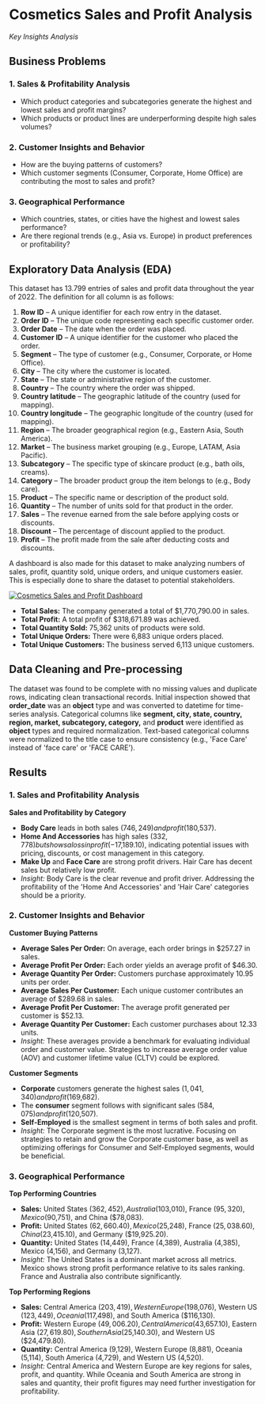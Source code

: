 # **Cosmetics Sales and Profit Analysis**

_Key Insights Analysis_

## **Business Problems**

### **1. Sales & Profitability Analysis**

- Which product categories and subcategories generate the highest and lowest sales and profit margins?
- Which products or product lines are underperforming despite high sales volumes?

### **2. Customer Insights and Behavior**

- How are the buying patterns of customers?
- Which customer segments (Consumer, Corporate, Home Office) are contributing the most to sales and profit?

### **3. Geographical Performance**

- Which countries, states, or cities have the highest and lowest sales performance?
- Are there regional trends (e.g., Asia vs. Europe) in product preferences or profitability?

## **Exploratory Data Analysis (EDA)**

This dataset has 13.799 entries of sales and profit data throughout the year of 2022. The definition for all column is as follows:
1. **Row ID** – A unique identifier for each row entry in the dataset.
2. **Order ID** – The unique code representing each specific customer order.
3. **Order Date** – The date when the order was placed.
4. **Customer ID** – A unique identifier for the customer who placed the order.
5. **Segment** – The type of customer (e.g., Consumer, Corporate, or Home Office).
6. **City** – The city where the customer is located.
7. **State** – The state or administrative region of the customer.
8. **Country** – The country where the order was shipped.
9. **Country latitude** – The geographic latitude of the country (used for mapping).
10. **Country longitude** – The geographic longitude of the country (used for mapping).
11. **Region** – The broader geographical region (e.g., Eastern Asia, South America).
12. **Market** – The business market grouping (e.g., Europe, LATAM, Asia Pacific).
13. **Subcategory** – The specific type of skincare product (e.g., bath oils, creams).
14. **Category** – The broader product group the item belongs to (e.g., Body care).
15. **Product** – The specific name or description of the product sold.
16. **Quantity** – The number of units sold for that product in the order.
17. **Sales** – The revenue earned from the sale before applying costs or discounts.
18. **Discount** – The percentage of discount applied to the product.
19. **Profit** – The profit made from the sale after deducting costs and discounts.

A dashboard is also made for this dataset to make analyzing numbers of sales, profit, quantity sold, unique orders, and unique customers easier. This is especially done to share the dataset to potential stakeholders.

[![Cosmetics Sales and Profit Dashboard](https://public.tableau.com/static/images/Co/CosmeticsSalesandProfit/Dashboard/1.png)](https://public.tableau.com/app/profile/yuna.sinaga/viz/CosmeticsSalesandProfit/Dashboard)

- **Total Sales:** The company generated a total of $1,770,790.00 in sales.
- **Total Profit:** A total profit of $318,671.89 was achieved.
- **Total Quantity Sold:** 75,362 units of products were sold.
- **Total Unique Orders:** There were 6,883 unique orders placed.
- **Total Unique Customers:** The business served 6,113 unique customers.

## **Data Cleaning and Pre-processing**

The dataset was found to be complete with no missing values and duplicate rows, indicating clean transactional records. Initial inspection showed that **order_date** was an **object** type and was converted to datetime for time-series analysis. Categorical columns like **segment, city, state, country, region, market, subcategory, category,** and **product** were identified as **object** types and required normalization. Text-based categorical columns were normalized to the title case to ensure consistency (e.g., 'Face Care' instead of 'face care' or 'FACE CARE').

## **Results**

### **1. Sales and Profitability Analysis**

**Sales and Profitability by Category**
 
- **Body Care** leads in both sales ($746,249) and profit ($180,537).
- **Home And Accessories** has high sales ($332,778) but shows a loss in profit (-$17,189.10), indicating potential issues with pricing, discounts, or cost management in this category.
- **Make Up** and **Face Care** are strong profit drivers. Hair Care has decent sales but relatively low profit.
- _Insight:_ Body Care is the clear revenue and profit driver. Addressing the profitability of the 'Home And Accessories' and 'Hair Care' categories should be a priority.

### **2. Customer Insights and Behavior**
  
**Customer Buying Patterns**

- **Average Sales Per Order:** On average, each order brings in $257.27 in sales.
- **Average Profit Per Order:** Each order yields an average profit of $46.30.
- **Average Quantity Per Order:** Customers purchase approximately 10.95 units per order.
- **Average Sales Per Customer:** Each unique customer contributes an average of $289.68 in sales.
- **Average Profit Per Customer:** The average profit generated per customer is $52.13.
- **Average Quantity Per Customer:** Each customer purchases about 12.33 units.
- _Insight:_ These averages provide a benchmark for evaluating individual order and customer value. Strategies to increase average order value (AOV) and customer lifetime value (CLTV) could be explored.

**Customer Segments**

- **Corporate** customers generate the highest sales ($1,041,340) and profit ($169,682).
- The **consumer** segment follows with significant sales ($584,075) and profit ($120,507).
- **Self-Employed** is the smallest segment in terms of both sales and profit.
- _Insight:_ The Corporate segment is the most lucrative. Focusing on strategies to retain and grow the Corporate customer base, as well as optimizing offerings for Consumer and Self-Employed segments, would be beneficial.

### **3. Geographical Performance**
  
**Top Performing Countries**

- **Sales:** United States ($362,452), Australia ($103,010), France ($95,320), Mexico ($90,751), and China ($78,083).
- **Profit:** United States ($62,660.40), Mexico ($25,248), France ($25,038.60), China ($23,415.10), and Germany ($19,925.20).
- **Quantity:** United States (14,449), France (4,389), Australia (4,385), Mexico (4,156), and Germany (3,127).
- _Insight:_ The United States is a dominant market across all metrics. Mexico shows strong profit performance relative to its sales ranking. France and Australia also contribute significantly.

**Top Performing Regions**

- **Sales:** Central America ($203,419), Western Europe ($198,076), Western US ($123,449), Oceania ($117,498), and South America ($116,130).
- **Profit:** Western Europe ($49,006.20), Central America ($43,657.10), Eastern Asia ($27,619.80), Southern Asia ($25,140.30), and Western US ($24,479.80).
- **Quantity:** Central America (9,129), Western Europe (8,881), Oceania (5,114), South America (4,729), and Western US (4,520).
- _Insight:_ Central America and Western Europe are key regions for sales, profit, and quantity. While Oceania and South America are strong in sales and quantity, their profit figures may need further investigation for profitability.
